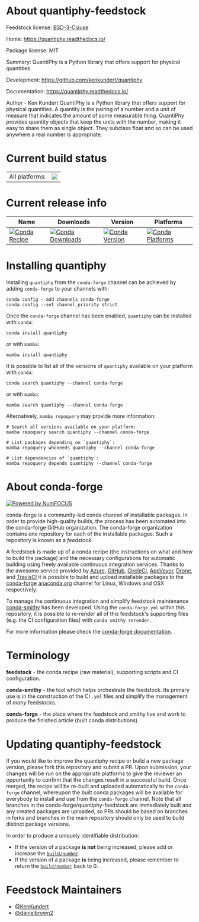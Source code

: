 About quantiphy-feedstock
=========================

Feedstock license: [BSD-3-Clause](https://github.com/conda-forge/quantiphy-feedstock/blob/main/LICENSE.txt)

Home: https://quantiphy.readthedocs.io/

Package license: MIT

Summary: QuantiPhy is a Python library that offers support for physical quantities

Development: https://github.com/kenkundert/quantiphy

Documentation: https://quantiphy.readthedocs.io/

Author - Ken Kundert
QuantiPhy is a Python library that offers support for physical quantities.
A quantity is the pairing of a number and a unit of measure that indicates
the amount of some measurable thing. QuantiPhy provides quantity objects
that keep the units with the number, making it easy to share them as single
object. They subclass float and so can be used anywhere a real number is
appropriate.


Current build status
====================


<table><tr><td>All platforms:</td>
    <td>
      <a href="https://dev.azure.com/conda-forge/feedstock-builds/_build/latest?definitionId=18854&branchName=main">
        <img src="https://dev.azure.com/conda-forge/feedstock-builds/_apis/build/status/quantiphy-feedstock?branchName=main">
      </a>
    </td>
  </tr>
</table>

Current release info
====================

| Name | Downloads | Version | Platforms |
| --- | --- | --- | --- |
| [![Conda Recipe](https://img.shields.io/badge/recipe-quantiphy-green.svg)](https://anaconda.org/conda-forge/quantiphy) | [![Conda Downloads](https://img.shields.io/conda/dn/conda-forge/quantiphy.svg)](https://anaconda.org/conda-forge/quantiphy) | [![Conda Version](https://img.shields.io/conda/vn/conda-forge/quantiphy.svg)](https://anaconda.org/conda-forge/quantiphy) | [![Conda Platforms](https://img.shields.io/conda/pn/conda-forge/quantiphy.svg)](https://anaconda.org/conda-forge/quantiphy) |

Installing quantiphy
====================

Installing `quantiphy` from the `conda-forge` channel can be achieved by adding `conda-forge` to your channels with:

```
conda config --add channels conda-forge
conda config --set channel_priority strict
```

Once the `conda-forge` channel has been enabled, `quantiphy` can be installed with `conda`:

```
conda install quantiphy
```

or with `mamba`:

```
mamba install quantiphy
```

It is possible to list all of the versions of `quantiphy` available on your platform with `conda`:

```
conda search quantiphy --channel conda-forge
```

or with `mamba`:

```
mamba search quantiphy --channel conda-forge
```

Alternatively, `mamba repoquery` may provide more information:

```
# Search all versions available on your platform:
mamba repoquery search quantiphy --channel conda-forge

# List packages depending on `quantiphy`:
mamba repoquery whoneeds quantiphy --channel conda-forge

# List dependencies of `quantiphy`:
mamba repoquery depends quantiphy --channel conda-forge
```


About conda-forge
=================

[![Powered by
NumFOCUS](https://img.shields.io/badge/powered%20by-NumFOCUS-orange.svg?style=flat&colorA=E1523D&colorB=007D8A)](https://numfocus.org)

conda-forge is a community-led conda channel of installable packages.
In order to provide high-quality builds, the process has been automated into the
conda-forge GitHub organization. The conda-forge organization contains one repository
for each of the installable packages. Such a repository is known as a *feedstock*.

A feedstock is made up of a conda recipe (the instructions on what and how to build
the package) and the necessary configurations for automatic building using freely
available continuous integration services. Thanks to the awesome service provided by
[Azure](https://azure.microsoft.com/en-us/services/devops/), [GitHub](https://github.com/),
[CircleCI](https://circleci.com/), [AppVeyor](https://www.appveyor.com/),
[Drone](https://cloud.drone.io/welcome), and [TravisCI](https://travis-ci.com/)
it is possible to build and upload installable packages to the
[conda-forge](https://anaconda.org/conda-forge) [anaconda.org](https://anaconda.org/)
channel for Linux, Windows and OSX respectively.

To manage the continuous integration and simplify feedstock maintenance
[conda-smithy](https://github.com/conda-forge/conda-smithy) has been developed.
Using the ``conda-forge.yml`` within this repository, it is possible to re-render all of
this feedstock's supporting files (e.g. the CI configuration files) with ``conda smithy rerender``.

For more information please check the [conda-forge documentation](https://conda-forge.org/docs/).

Terminology
===========

**feedstock** - the conda recipe (raw material), supporting scripts and CI configuration.

**conda-smithy** - the tool which helps orchestrate the feedstock.
                   Its primary use is in the construction of the CI ``.yml`` files
                   and simplify the management of *many* feedstocks.

**conda-forge** - the place where the feedstock and smithy live and work to
                  produce the finished article (built conda distributions)


Updating quantiphy-feedstock
============================

If you would like to improve the quantiphy recipe or build a new
package version, please fork this repository and submit a PR. Upon submission,
your changes will be run on the appropriate platforms to give the reviewer an
opportunity to confirm that the changes result in a successful build. Once
merged, the recipe will be re-built and uploaded automatically to the
`conda-forge` channel, whereupon the built conda packages will be available for
everybody to install and use from the `conda-forge` channel.
Note that all branches in the conda-forge/quantiphy-feedstock are
immediately built and any created packages are uploaded, so PRs should be based
on branches in forks and branches in the main repository should only be used to
build distinct package versions.

In order to produce a uniquely identifiable distribution:
 * If the version of a package **is not** being increased, please add or increase
   the [``build/number``](https://docs.conda.io/projects/conda-build/en/latest/resources/define-metadata.html#build-number-and-string).
 * If the version of a package **is** being increased, please remember to return
   the [``build/number``](https://docs.conda.io/projects/conda-build/en/latest/resources/define-metadata.html#build-number-and-string)
   back to 0.

Feedstock Maintainers
=====================

* [@KenKundert](https://github.com/KenKundert/)
* [@danielbrown2](https://github.com/danielbrown2/)

